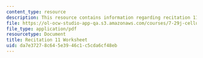 ```yaml
---
content_type: resource
description: This resource contains information regarding recitation 11 worksheet
file: https://ol-ocw-studio-app-qa.s3.amazonaws.com/courses/7-29j-cellular-neurobiology-spring-2012/da7e37278c645e3946c1c5cda6cf48eb_MIT7_29JS12_Recitation11.pdf
file_type: application/pdf
resourcetype: Document
title: Recitation 11 Worksheet
uid: da7e3727-8c64-5e39-46c1-c5cda6cf48eb
---
```

